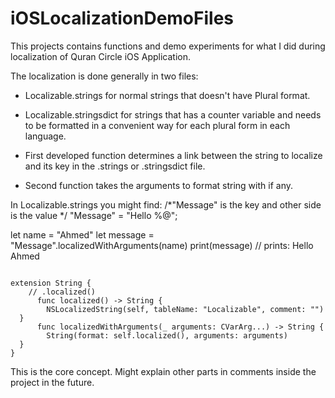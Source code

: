 # iOSLocalizationDemoFiles

This projects contains functions and demo experiments for what I did during localization of Quran Circle iOS Application.

The localization is done generally in two files: 
* Localizable.strings for normal strings that doesn't have Plural format.
* Localizable.stringsdict for strings that has a counter variable and needs to be formatted in a convenient way for each plural form in each language. 

* First developed function determines a link between the string to localize and its key in the .strings or .stringsdict file.

* Second function takes the arguments to format string with if any.

In Localizable.strings you might find:
/*"Message" is the key and other side is the value */
"Message" = "Hello %@"; 

let name = "Ahmed"
let message = "Message".localizedWithArguments(name)
print(message) // prints: Hello Ahmed

```

extension String {
    // .localized() 
      func localized() -> String {
        NSLocalizedString(self, tableName: "Localizable", comment: "")
  }
      func localizedWithArguments(_ arguments: CVarArg...) -> String {
        String(format: self.localized(), arguments: arguments)
  }
}

```
This is the core concept. Might explain other parts in comments inside the project in the future.
